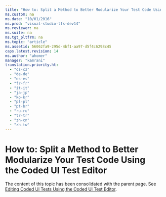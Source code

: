 ```yaml
---
title: "How to: Split a Method to Better Modularize Your Test Code Using the Coded UI Test Editor"
ms.custom: na
ms.date: "10/01/2016"
ms.prod: "visual-studio-tfs-dev14"
ms.reviewer: na
ms.suite: na
ms.tgt_pltfrm: na
ms.topic: "article"
ms.assetid: 56062fa9-295d-4bf1-aa97-d5f4c6298c45
caps.latest.revision: 14
ms.author: "ahomer"
manager: "kamrani"
translation.priority.ht: 
  - "cs-cz"
  - "de-de"
  - "es-es"
  - "fr-fr"
  - "it-it"
  - "ja-jp"
  - "ko-kr"
  - "pl-pl"
  - "pt-br"
  - "ru-ru"
  - "tr-tr"
  - "zh-cn"
  - "zh-tw"
---
```

# How to: Split a Method to Better Modularize Your Test Code Using the Coded UI Test Editor
The content of this topic has been consolidated with the parent page. See [Editing Coded UI Tests Using the Coded UI Test Editor](../codequality/editing-coded-ui-tests-using-the-coded-ui-test-editor.md).